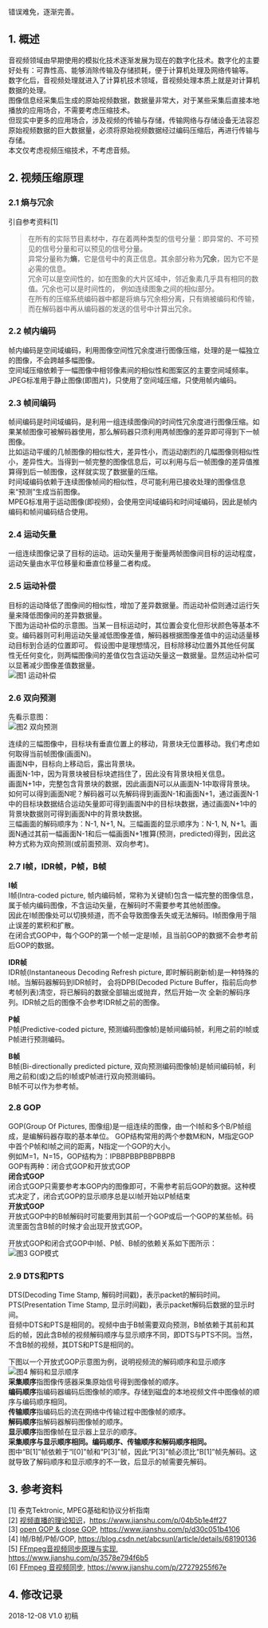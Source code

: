 错误难免，逐渐完善。  

## 1. 概述  
音视频领域由早期使用的模拟化技术逐渐发展为现在的数字化技术。数字化的主要好处有：可靠性高、能够消除传输及存储损耗，便于计算机处理及网络传输等。  
数字化后，音视频处理就进入了计算机技术领域，音视频处理本质上就是对计算机数据的处理。  
图像信息经采集后生成的原始视频数据，数据量非常大，对于某些采集后直接本地播放的应用场合，不需要考虑压缩技术。  
但现实中更多的应用场合，涉及视频的传输与存储，传输网络与存储设备无法容忍原始视频数据的巨大数据量，必须将原始视频数据经过编码压缩后，再进行传输与存储。  
本文仅考虑视频压缩技术，不考虑音频。  

## 2. 视频压缩原理  
### 2.1 熵与冗余  
引自参考资料[1]  
>在所有的实际节目素材中，存在着两种类型的信号分量：即异常的、不可预见的信号分量和可以预见的信号分量。  
异常分量称为**熵**，它是信号中的真正信息。其余部分称为**冗余**，因为它不是必需的信息。  
冗余可以是空间性的，如在图象的大片区域中，邻近象素几乎具有相同的数值。冗余也可以是时间性的， 例如连续图象之间的相似部分。  
在所有的压缩系统编码器中都是将熵与冗余相分离，只有熵被编码和传输，而在解码器中再从编码器的发送的信号中计算出冗余。  

### 2.2 帧内编码  
帧内编码是空间域编码，利用图像空间性冗余度进行图像压缩，处理的是一幅独立的图像，不会跨越多幅图像。  
空间域压缩依赖于一幅图像中相邻像素间的相似性和图案区的主要空间域频率。  
JPEG标准用于静止图像(即图片)，只使用了空间域压缩，只使用帧内编码。  

### 2.3 帧间编码  
帧间编码是时间域编码，是利用一组连续图像间的时间性冗余度进行图像压缩。如果某帧图像可被解码器使用，那么解码器只须利用两帧图像的差异即可得到下一帧图像。  
比如运动平缓的几帧图像的相似性大，差异性小，而运动剧烈的几幅图像则相似性小，差异性大。当得到一帧完整的图像信息后，可以利用与后一帧图像的差异值推算得到后一帧图像，这样就实现了数据量的压缩。  
时间域编码依赖于连续图像帧间的相似性，尽可能利用已接收处理的图像信息来“预测”生成当前图像。  
MPEG标准用于运动图像(即视频)，会使用空间域编码和时间域编码，因此是帧内编码和帧间编码结合使用。  

### 2.4 运动矢量  
一组连续图像记录了目标的运动。运动矢量用于衡量两帧图像间目标的运动程度，运动矢量由水平位移量和垂直位移量二者构成。  

### 2.5 运动补偿  
目标的运动降低了图像间的相似性，增加了差异数据量。而运动补偿则通过运行矢量来降低图像间的差异数据量。  
下图为运动补偿的示意图。当某一目标运动时，其位置会变化但形状颜色等基本不变。编码器则可利用运动矢量减低图像差值，解码器根据图像差值中的运动适量移动目标到合适的位置即可。
假设图中是理想情况，目标除移动位置外其他任何属性无任何变化，则两幅图像间的差值仅包含运动矢量这一数据量。显然运动补偿可以显著减少图像差值数据量。  
![图1 运动补偿](https://leihl.github.io/_posts/img/avideo_basics/motion_compensation.jpg "视频编码基础-运动补偿")  

### 2.6 双向预测  
先看示意图：  
![图2 双向预测](https://leihl.github.io/_posts/img/avideo_basics/bi-directionally_predicted.jpg "视频编码基础-双向预测")  

连续的三幅图像中，目标块有垂直位置上的移动，背景块无位置移动。我们考虑如何取得当前帧图像(画面N)。  
画面N中，目标向上移动后，露出背景块。  
画面N-1中，因为背景块被目标块遮挡住了，因此没有背景块相关信息。  
画面N+1中，完整包含背景块的数据，因此画面N可以从画面N-1中取得背景块。  
如何可以得到画面N呢？解码器可以先解码得到画面N-1和画面N+1，通过画面N-1中的目标块数据结合运动矢量即可得到画面N中的目标块数据，通过画面N+1中的背景块数据则可得到画面N中的背景块数据。  
三幅画面的解码顺序为：N-1, N+1, N。三幅画面的显示顺序为：N-1, N, N+1。画面N通过其前一幅画面N-1和后一幅画面N+1推算(预测，predicted)得到，因此这种方式称为双向预测(或前面预测、双向参考)。  

### 2.7 I帧，IDR帧，P帧，B帧
**I帧**  
I帧(Intra-coded picture, 帧内编码帧，常称为关键帧)包含一幅完整的图像信息，属于帧内编码图像，不含运动矢量，在解码时不需要参考其他帧图像。  
因此在I帧图像处可以切换频道，而不会导致图像丢失或无法解码。I帧图像用于阻止误差的累积和扩散。  
在闭合式GOP中，每个GOP的第一个帧一定是I帧，且当前GOP的数据不会参考前后GOP的数据。  

**IDR帧**  
IDR帧(Instantaneous Decoding Refresh picture, 即时解码刷新帧)是一种特殊的I帧。当解码器解码到IDR帧时，
会将DPB(Decoded Picture Buffer，指前后向参考帧列表)清空，将已解码的数据全部输出或抛弃，然后开始一次
全新的解码序列。IDR帧之后的图像不会参考IDR帧之前的图像。  

**P帧**  
P帧(Predictive-coded picture, 预测编码图像帧)是帧间编码帧，利用之前的I帧或P帧进行预测编码。  

**B帧**  
B帧(Bi-directionally predicted picture, 双向预测编码图像帧)是帧间编码帧，利用之前和(或)之后的I帧或P帧进行双向预测编码。  
B帧不可以作为参考帧。  

### 2.8 GOP  
GOP(Group Of Pictures, 图像组)是一组连续的图像，由一个I帧和多个B/P帧组成，是编解码器存取的基本单位。
GOP结构常用的两个参数M和N，M指定GOP中首个P帧和I帧之间的距离，N指定一个GOP的大小。  
例如M=1，N=15，GOP结构为：IPBBPBBPBBPBBPB  
GOP有两种：闭合式GOP和开放式GOP  
**闭合式GOP**  
闭合式GOP只需要参考本GOP内的图像即可，不需参考前后GOP的数据。这种模式决定了，闭合式GOP的显示顺序总是以I帧开始以P帧结束  
**开放式GOP**  
开放式GOP中的B帧解码时可能要用到其前一个GOP或后一个GOP的某些帧。码流里面包含B帧的时候才会出现开放式GOP。  

开放式GOP和闭合式GOP中I帧、P帧、B帧的依赖关系如下图所示：  
![图3 GOP模式](https://leihl.github.io/_posts/img/avideo_basics/gop_mode.jpg "视频编码基础-GOP模式")  

### 2.9 DTS和PTS  

DTS(Decoding Time Stamp, 解码时间戳)，表示packet的解码时间。  
PTS(Presentation Time Stamp, 显示时间戳)，表示packet解码后数据的显示时间。  
音频中DTS和PTS是相同的。视频中由于B帧需要双向预测，B帧依赖于其前和其后的帧，因此含B帧的视频解码顺序与显示顺序不同，即DTS与PTS不同。当然，不含B帧的视频，其DTS和PTS是相同的。  

下图以一个开放式GOP示意图为例，说明视频流的解码顺序和显示顺序  
![图4 解码和显示顺序](https://leihl.github.io/_posts/img/avideo_basics/decode_order.jpg "视频编码基础-解码和显示顺序")  
**采集顺序**指图像传感器采集原始信号得到图像帧的顺序。  
**编码顺序**指编码器编码后图像帧的顺序。存储到磁盘的本地视频文件中图像帧的顺序与编码顺序相同。  
**传输顺序**指编码后的流在网络中传输过程中图像帧的顺序。  
**解码顺序**指解码器解码图像帧的顺序。  
**显示顺序**指图像帧在显示器上显示的顺序。  
**采集顺序与显示顺序相同。编码顺序、传输顺序和解码顺序相同。**  
图中“B[1]”帧依赖于“I[0]”帧和“P[3]”帧，因此“P[3]”帧必须比“B[1]”帧先解码。这就导致了解码顺序和显示顺序的不一致，后显示的帧需要先解码。  

## 3. 参考资料  
[1] 泰克Tektronic, MPEG基础和协议分析指南  
[2] [视频直播的理论知识](https://www.jianshu.com/p/04b5b1e4ff27)，<https://www.jianshu.com/p/04b5b1e4ff27>  
[3] [open GOP & close GOP](https://www.jianshu.com/p/d30c051b4106), <https://www.jianshu.com/p/d30c051b4106>  
[4] I帧/B帧/P帧/GOP, <https://blog.csdn.net/abcsunl/article/details/68190136>  
[5] [FFmpeg音视频同步原理与实现](https://www.jianshu.com/p/3578e794f6b5), <https://www.jianshu.com/p/3578e794f6b5>  
[6] [FFmpeg 音视频同步](https://www.jianshu.com/p/27279255f67e), <https://www.jianshu.com/p/27279255f67e>  

## 4. 修改记录  
2018-12-08  V1.0  初稿  